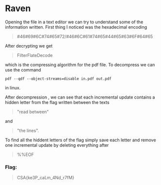 # Raven
Opening the file in a text editor we can try to understand some of the information written.
First thing I noticed was the hexadecimal encoding
> #46#69#6C#74#65#72/#46#6C#61#74#65#44#65#63#6F#64#65

After decrypting we get 
> FilterFlateDecode

which is the compressing algorithm for the pdf file.
To decompress we can use the command 
```
pdf --qdf --object-streams=disable in.pdf out.pdf
```
in linux.

After decompression , we can see that each incremental update contains a hidden letter from the flag written between the texts
> "read between" 

and 
>"the lines".

To find all the hiddent letters of the flag simply save each letter and remove one incremental update by deleting everything after 
> %%EOF

### Flag:
> CSA{ke3P_caLm_4Nd_r7fM}
